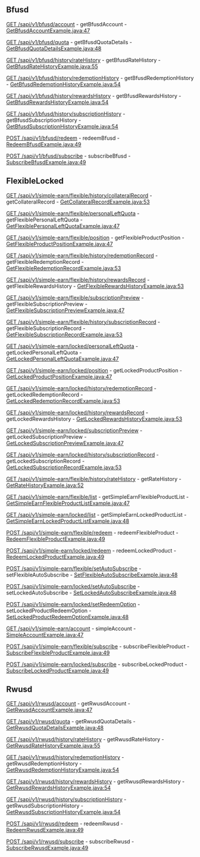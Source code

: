 ## Bfusd

[GET /sapi/v1/bfusd/account](https://developers.binance.com/docs/simple_earn/bfusd/account/) - getBfusdAccount - [GetBfusdAccountExample.java:47](/examples/simple-earn/src/main/java/com/binance/connector/client/simple_earn/rest/bfusd/GetBfusdAccountExample.java#L47)

[GET /sapi/v1/bfusd/quota](https://developers.binance.com/docs/simple_earn/bfusd/account/Get-BFUSD-Quota-Details) - getBfusdQuotaDetails - [GetBfusdQuotaDetailsExample.java:48](/examples/simple-earn/src/main/java/com/binance/connector/client/simple_earn/rest/bfusd/GetBfusdQuotaDetailsExample.java#L48)

[GET /sapi/v1/bfusd/history/rateHistory](https://developers.binance.com/docs/simple_earn/bfusd/history/Get-BFUSD-Rate-History) - getBfusdRateHistory - [GetBfusdRateHistoryExample.java:55](/examples/simple-earn/src/main/java/com/binance/connector/client/simple_earn/rest/bfusd/GetBfusdRateHistoryExample.java#L55)

[GET /sapi/v1/bfusd/history/redemptionHistory](https://developers.binance.com/docs/simple_earn/bfusd/history/Get-BFUSD-Redemption-History) - getBfusdRedemptionHistory - [GetBfusdRedemptionHistoryExample.java:54](/examples/simple-earn/src/main/java/com/binance/connector/client/simple_earn/rest/bfusd/GetBfusdRedemptionHistoryExample.java#L54)

[GET /sapi/v1/bfusd/history/rewardsHistory](https://developers.binance.com/docs/simple_earn/bfusd/history/Get-BFUSD-Rewards-History) - getBfusdRewardsHistory - [GetBfusdRewardsHistoryExample.java:54](/examples/simple-earn/src/main/java/com/binance/connector/client/simple_earn/rest/bfusd/GetBfusdRewardsHistoryExample.java#L54)

[GET /sapi/v1/bfusd/history/subscriptionHistory](https://developers.binance.com/docs/simple_earn/bfusd/history/Get-BFUSD-subscription-history) - getBfusdSubscriptionHistory - [GetBfusdSubscriptionHistoryExample.java:54](/examples/simple-earn/src/main/java/com/binance/connector/client/simple_earn/rest/bfusd/GetBfusdSubscriptionHistoryExample.java#L54)

[POST /sapi/v1/bfusd/redeem](https://developers.binance.com/docs/simple_earn/bfusd/earn/Redeem-BFUSD) - redeemBfusd - [RedeemBfusdExample.java:49](/examples/simple-earn/src/main/java/com/binance/connector/client/simple_earn/rest/bfusd/RedeemBfusdExample.java#L49)

[POST /sapi/v1/bfusd/subscribe](https://developers.binance.com/docs/simple_earn/bfusd/earn/Subscribe-BFUSD) - subscribeBfusd - [SubscribeBfusdExample.java:49](/examples/simple-earn/src/main/java/com/binance/connector/client/simple_earn/rest/bfusd/SubscribeBfusdExample.java#L49)

## FlexibleLocked

[GET /sapi/v1/simple-earn/flexible/history/collateralRecord](https://developers.binance.com/docs/simple_earn/flexible-locked/history/Get-Collateral-Record) - getCollateralRecord - [GetCollateralRecordExample.java:53](/examples/simple-earn/src/main/java/com/binance/connector/client/simple_earn/rest/flexiblelocked/GetCollateralRecordExample.java#L53)

[GET /sapi/v1/simple-earn/flexible/personalLeftQuota](https://developers.binance.com/docs/simple_earn/flexible-locked/account/Get-Flexible-Personal-Left-Quota) - getFlexiblePersonalLeftQuota - [GetFlexiblePersonalLeftQuotaExample.java:47](/examples/simple-earn/src/main/java/com/binance/connector/client/simple_earn/rest/flexiblelocked/GetFlexiblePersonalLeftQuotaExample.java#L47)

[GET /sapi/v1/simple-earn/flexible/position](https://developers.binance.com/docs/simple_earn/flexible-locked/account/Get-Flexible-Product-Position) - getFlexibleProductPosition - [GetFlexibleProductPositionExample.java:47](/examples/simple-earn/src/main/java/com/binance/connector/client/simple_earn/rest/flexiblelocked/GetFlexibleProductPositionExample.java#L47)

[GET /sapi/v1/simple-earn/flexible/history/redemptionRecord](https://developers.binance.com/docs/simple_earn/flexible-locked/history/Get-Flexible-Redemption-Record) - getFlexibleRedemptionRecord - [GetFlexibleRedemptionRecordExample.java:53](/examples/simple-earn/src/main/java/com/binance/connector/client/simple_earn/rest/flexiblelocked/GetFlexibleRedemptionRecordExample.java#L53)

[GET /sapi/v1/simple-earn/flexible/history/rewardsRecord](https://developers.binance.com/docs/simple_earn/flexible-locked/history/Get-Flexible-Rewards-History) - getFlexibleRewardsHistory - [GetFlexibleRewardsHistoryExample.java:53](/examples/simple-earn/src/main/java/com/binance/connector/client/simple_earn/rest/flexiblelocked/GetFlexibleRewardsHistoryExample.java#L53)

[GET /sapi/v1/simple-earn/flexible/subscriptionPreview](https://developers.binance.com/docs/simple_earn/flexible-locked/earn/Get-Flexible-Subscription-Preview) - getFlexibleSubscriptionPreview - [GetFlexibleSubscriptionPreviewExample.java:47](/examples/simple-earn/src/main/java/com/binance/connector/client/simple_earn/rest/flexiblelocked/GetFlexibleSubscriptionPreviewExample.java#L47)

[GET /sapi/v1/simple-earn/flexible/history/subscriptionRecord](https://developers.binance.com/docs/simple_earn/flexible-locked/history/Get-Flexible-Subscription-Record) - getFlexibleSubscriptionRecord - [GetFlexibleSubscriptionRecordExample.java:53](/examples/simple-earn/src/main/java/com/binance/connector/client/simple_earn/rest/flexiblelocked/GetFlexibleSubscriptionRecordExample.java#L53)

[GET /sapi/v1/simple-earn/locked/personalLeftQuota](https://developers.binance.com/docs/simple_earn/flexible-locked/account/Get-Locked-Personal-Left-Quota) - getLockedPersonalLeftQuota - [GetLockedPersonalLeftQuotaExample.java:47](/examples/simple-earn/src/main/java/com/binance/connector/client/simple_earn/rest/flexiblelocked/GetLockedPersonalLeftQuotaExample.java#L47)

[GET /sapi/v1/simple-earn/locked/position](https://developers.binance.com/docs/simple_earn/flexible-locked/account/Get-Locked-Product-Position) - getLockedProductPosition - [GetLockedProductPositionExample.java:47](/examples/simple-earn/src/main/java/com/binance/connector/client/simple_earn/rest/flexiblelocked/GetLockedProductPositionExample.java#L47)

[GET /sapi/v1/simple-earn/locked/history/redemptionRecord](https://developers.binance.com/docs/simple_earn/flexible-locked/history/Get-Locked-Redemption-Record) - getLockedRedemptionRecord - [GetLockedRedemptionRecordExample.java:53](/examples/simple-earn/src/main/java/com/binance/connector/client/simple_earn/rest/flexiblelocked/GetLockedRedemptionRecordExample.java#L53)

[GET /sapi/v1/simple-earn/locked/history/rewardsRecord](https://developers.binance.com/docs/simple_earn/flexible-locked/history/Get-Locked-Rewards-History) - getLockedRewardsHistory - [GetLockedRewardsHistoryExample.java:53](/examples/simple-earn/src/main/java/com/binance/connector/client/simple_earn/rest/flexiblelocked/GetLockedRewardsHistoryExample.java#L53)

[GET /sapi/v1/simple-earn/locked/subscriptionPreview](https://developers.binance.com/docs/simple_earn/flexible-locked/earn/Get-Locked-Subscription-Preview) - getLockedSubscriptionPreview - [GetLockedSubscriptionPreviewExample.java:47](/examples/simple-earn/src/main/java/com/binance/connector/client/simple_earn/rest/flexiblelocked/GetLockedSubscriptionPreviewExample.java#L47)

[GET /sapi/v1/simple-earn/locked/history/subscriptionRecord](https://developers.binance.com/docs/simple_earn/flexible-locked/history/Get-Locked-Subscription-Record) - getLockedSubscriptionRecord - [GetLockedSubscriptionRecordExample.java:53](/examples/simple-earn/src/main/java/com/binance/connector/client/simple_earn/rest/flexiblelocked/GetLockedSubscriptionRecordExample.java#L53)

[GET /sapi/v1/simple-earn/flexible/history/rateHistory](https://developers.binance.com/docs/simple_earn/flexible-locked/history/Get-Rate-History) - getRateHistory - [GetRateHistoryExample.java:52](/examples/simple-earn/src/main/java/com/binance/connector/client/simple_earn/rest/flexiblelocked/GetRateHistoryExample.java#L52)

[GET /sapi/v1/simple-earn/flexible/list](https://developers.binance.com/docs/simple_earn/flexible-locked/account/Get-Simple-Earn-Flexible-Product-List) - getSimpleEarnFlexibleProductList - [GetSimpleEarnFlexibleProductListExample.java:47](/examples/simple-earn/src/main/java/com/binance/connector/client/simple_earn/rest/flexiblelocked/GetSimpleEarnFlexibleProductListExample.java#L47)

[GET /sapi/v1/simple-earn/locked/list](https://developers.binance.com/docs/simple_earn/flexible-locked/account/Get-Simple-Earn-Locked-Product-List) - getSimpleEarnLockedProductList - [GetSimpleEarnLockedProductListExample.java:48](/examples/simple-earn/src/main/java/com/binance/connector/client/simple_earn/rest/flexiblelocked/GetSimpleEarnLockedProductListExample.java#L48)

[POST /sapi/v1/simple-earn/flexible/redeem](https://developers.binance.com/docs/simple_earn/flexible-locked/earn/Redeem-Flexible-Product) - redeemFlexibleProduct - [RedeemFlexibleProductExample.java:49](/examples/simple-earn/src/main/java/com/binance/connector/client/simple_earn/rest/flexiblelocked/RedeemFlexibleProductExample.java#L49)

[POST /sapi/v1/simple-earn/locked/redeem](https://developers.binance.com/docs/simple_earn/flexible-locked/earn/Redeem-Locked-Product) - redeemLockedProduct - [RedeemLockedProductExample.java:49](/examples/simple-earn/src/main/java/com/binance/connector/client/simple_earn/rest/flexiblelocked/RedeemLockedProductExample.java#L49)

[POST /sapi/v1/simple-earn/flexible/setAutoSubscribe](https://developers.binance.com/docs/simple_earn/flexible-locked/earn/Set-Flexible-Auto-Subscribe) - setFlexibleAutoSubscribe - [SetFlexibleAutoSubscribeExample.java:48](/examples/simple-earn/src/main/java/com/binance/connector/client/simple_earn/rest/flexiblelocked/SetFlexibleAutoSubscribeExample.java#L48)

[POST /sapi/v1/simple-earn/locked/setAutoSubscribe](https://developers.binance.com/docs/simple_earn/flexible-locked/earn/Set-Locked-Auto-Subscribe) - setLockedAutoSubscribe - [SetLockedAutoSubscribeExample.java:48](/examples/simple-earn/src/main/java/com/binance/connector/client/simple_earn/rest/flexiblelocked/SetLockedAutoSubscribeExample.java#L48)

[POST /sapi/v1/simple-earn/locked/setRedeemOption](https://developers.binance.com/docs/simple_earn/flexible-locked/earn/Set-Locked-Redeem-Option) - setLockedProductRedeemOption - [SetLockedProductRedeemOptionExample.java:48](/examples/simple-earn/src/main/java/com/binance/connector/client/simple_earn/rest/flexiblelocked/SetLockedProductRedeemOptionExample.java#L48)

[GET /sapi/v1/simple-earn/account](https://developers.binance.com/docs/simple_earn/flexible-locked/account/Simple-Account) - simpleAccount - [SimpleAccountExample.java:47](/examples/simple-earn/src/main/java/com/binance/connector/client/simple_earn/rest/flexiblelocked/SimpleAccountExample.java#L47)

[POST /sapi/v1/simple-earn/flexible/subscribe](https://developers.binance.com/docs/simple_earn/flexible-locked/earn/Subscribe-Flexible-Product) - subscribeFlexibleProduct - [SubscribeFlexibleProductExample.java:49](/examples/simple-earn/src/main/java/com/binance/connector/client/simple_earn/rest/flexiblelocked/SubscribeFlexibleProductExample.java#L49)

[POST /sapi/v1/simple-earn/locked/subscribe](https://developers.binance.com/docs/simple_earn/flexible-locked/earn/Subscribe-Locked-Product) - subscribeLockedProduct - [SubscribeLockedProductExample.java:49](/examples/simple-earn/src/main/java/com/binance/connector/client/simple_earn/rest/flexiblelocked/SubscribeLockedProductExample.java#L49)

## Rwusd

[GET /sapi/v1/rwusd/account](https://developers.binance.com/docs/simple_earn/rwusd/account/) - getRwusdAccount - [GetRwusdAccountExample.java:47](/examples/simple-earn/src/main/java/com/binance/connector/client/simple_earn/rest/rwusd/GetRwusdAccountExample.java#L47)

[GET /sapi/v1/rwusd/quota](https://developers.binance.com/docs/simple_earn/rwusd/account/Get-RWUSD-Quota-Details) - getRwusdQuotaDetails - [GetRwusdQuotaDetailsExample.java:48](/examples/simple-earn/src/main/java/com/binance/connector/client/simple_earn/rest/rwusd/GetRwusdQuotaDetailsExample.java#L48)

[GET /sapi/v1/rwusd/history/rateHistory](https://developers.binance.com/docs/simple_earn/rwusd/history/Get-RWUSD-Rate-History) - getRwusdRateHistory - [GetRwusdRateHistoryExample.java:55](/examples/simple-earn/src/main/java/com/binance/connector/client/simple_earn/rest/rwusd/GetRwusdRateHistoryExample.java#L55)

[GET /sapi/v1/rwusd/history/redemptionHistory](https://developers.binance.com/docs/simple_earn/rwusd/history/Get-RWUSD-Redemption-History) - getRwusdRedemptionHistory - [GetRwusdRedemptionHistoryExample.java:54](/examples/simple-earn/src/main/java/com/binance/connector/client/simple_earn/rest/rwusd/GetRwusdRedemptionHistoryExample.java#L54)

[GET /sapi/v1/rwusd/history/rewardsHistory](https://developers.binance.com/docs/simple_earn/rwusd/history/Get-RWUSD-Rewards-History) - getRwusdRewardsHistory - [GetRwusdRewardsHistoryExample.java:54](/examples/simple-earn/src/main/java/com/binance/connector/client/simple_earn/rest/rwusd/GetRwusdRewardsHistoryExample.java#L54)

[GET /sapi/v1/rwusd/history/subscriptionHistory](https://developers.binance.com/docs/simple_earn/rwusd/history/Get-RWUSD-subscription-history) - getRwusdSubscriptionHistory - [GetRwusdSubscriptionHistoryExample.java:54](/examples/simple-earn/src/main/java/com/binance/connector/client/simple_earn/rest/rwusd/GetRwusdSubscriptionHistoryExample.java#L54)

[POST /sapi/v1/rwusd/redeem](https://developers.binance.com/docs/simple_earn/rwusd/earn/Redeem-RWUSD) - redeemRwusd - [RedeemRwusdExample.java:49](/examples/simple-earn/src/main/java/com/binance/connector/client/simple_earn/rest/rwusd/RedeemRwusdExample.java#L49)

[POST /sapi/v1/rwusd/subscribe](https://developers.binance.com/docs/simple_earn/rwusd/earn/Subscribe-RWUSD) - subscribeRwusd - [SubscribeRwusdExample.java:49](/examples/simple-earn/src/main/java/com/binance/connector/client/simple_earn/rest/rwusd/SubscribeRwusdExample.java#L49)

